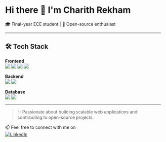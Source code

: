 # Hi there 👋 I'm Charith Rekham

🎓 Final-year ECE student | 🚀 Open-source enthusiast

---

## 🛠️ Tech Stack

**Frontend**  
<img src="https://img.shields.io/badge/HTML5-E34F26?style=flat-square&logo=html5&logoColor=white" />
<img src="https://img.shields.io/badge/CSS3-1572B6?style=flat-square&logo=css3&logoColor=white" />
<img src="https://img.shields.io/badge/JavaScript-F7DF1E?style=flat-square&logo=javascript&logoColor=black" />
<img src="https://img.shields.io/badge/React-61DAFB?style=flat-square&logo=react&logoColor=black" />

**Backend**  
<img src="https://img.shields.io/badge/Node.js-339933?style=flat-square&logo=nodedotjs&logoColor=white" />
<img src="https://img.shields.io/badge/Express.js-000000?style=flat-square&logo=express&logoColor=white" />

**Database**  
<img src="https://img.shields.io/badge/MongoDB-47A248?style=flat-square&logo=mongodb&logoColor=white" />
<img src="https://img.shields.io/badge/MySQL-00758F?style=flat-square&logo=mysql&logoColor=white" />



---

> ✨ Passionate about building scalable web applications and contributing to open-source projects.

📫 Feel free to connect with me on  
[![LinkedIn](https://img.shields.io/badge/LinkedIn-0077B5?style=flat-square&logo=linkedin&logoColor=white)](www.linkedin.com/in/charith-rekham-83b295301)

